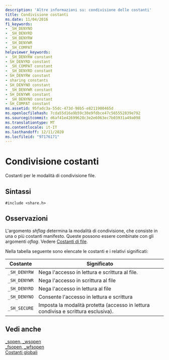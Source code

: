 ```yaml
---
description: 'Altre informazioni su: condivisione delle costanti'
title: Condivisione costanti
ms.date: 11/04/2016
f1_keywords:
- _SH_DENYNO
- _SH_DENYRD
- _SH_DENYRW
- _SH_DENYWR
- _SH_COMPAT
helpviewer_keywords:
- _SH_DENYRW constant
- SH_DENYRD constant
- _SH_COMPAT constant
- _SH_DENYRD constant
- SH_DENYRW constant
- sharing constants
- SH_DENYNO constant
- _SH_DENYWR constant
- SH_DENYWR constant
- _SH_DENYNO constant
- SH_COMPAT constant
ms.assetid: 95fadc3a-55dc-473d-98b5-e8211900465d
ms.openlocfilehash: 7cda55d16a9b59c30e9fdbce47c565552839e792
ms.sourcegitcommit: d6af41e42699628c3e2e6063ec7b03931a49a098
ms.translationtype: MT
ms.contentlocale: it-IT
ms.lasthandoff: 12/11/2020
ms.locfileid: "97176171"
---
```

# <a name="sharing-constants"></a>Condivisione costanti

Costanti per le modalità di condivisione file.

## <a name="syntax"></a>Sintassi

```
#include <share.h>
```

## <a name="remarks"></a>Osservazioni

L'argomento *shflag* determina la modalità di condivisione, che consiste in una o più costanti manifesto. Queste possono essere combinate con gli argomenti *oflag*. Vedere [Costanti di file](../c-runtime-library/file-constants.md).

Nella tabella seguente sono elencate le costanti e i relativi significati:

|Costante|Significato|
|--------------|-------------|
|`_SH_DENYRW`|Nega l'accesso in lettura e scrittura al file.|
|`_SH_DENYWR`|Nega l'accesso in scrittura al file|
|`_SH_DENYRD`|Nega l'accesso in lettura al file|
|`_SH_DENYNO`|Consente l'accesso in lettura e scrittura|
|`_SH_SECURE`|Imposta la modalità protetta (accesso in lettura condivisa e scrittura esclusiva).|

## <a name="see-also"></a>Vedi anche

[_sopen, _wsopen](../c-runtime-library/reference/sopen-wsopen.md)<br/>
[_fsopen, _wfsopen](../c-runtime-library/reference/fsopen-wfsopen.md)<br/>
[Costanti globali](../c-runtime-library/global-constants.md)
